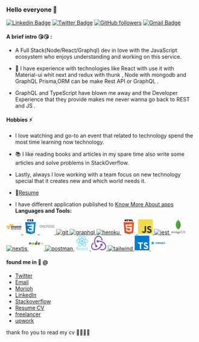 ### Hello everyone 👋
[![Linkedin Badge](https://img.shields.io/badge/Mohammed_Alreai-blue?style=social&logo=Linkedin&logoColor=blue&link=https://www.linkedin.com/in/mohammed-al-reai/)](https://www.linkedin.com/in/mohammed-al-reai/) [![Twitter Badge](http://img.shields.io/badge/-@MohammedAl_Reai-1ca0f1?style=social&logo=twitter&logoColor=blue&link=https://https://twitter.com/MohammedAl_Reai)](https://twitter.com/MohammedAl_Reai) [![GitHub followers](https://img.shields.io/github/followers/MohammedALREAI?label=Follow&style=social)](https://github.com/MohammedALREAI/?tab=follow) [![Gmail Badge](https://img.shields.io/badge/-Mohammed_Alreai-c14438?style=social&logo=Gmail&logoColor=red&link=mailto:mhamad.aa1997.aa@gmail.com)](mailto:mhamad.aa1997.aa@gmail.com) 

#### A brief intro 😘😘 :


- A Full Stack(Node/React/Graphql) dev in love with the JavaScript ecosystem who enjoys understanding and working on this service.

* 🔭 I have experience with technologies like React with use it with Material-ui whit next and redux with thunk , Node with mongodb and GraphQL Prisma,ORM can be make Rest API or GraphQL .

* GraphQL and TypeScript have blown me away and the Developer Experience that they provide makes me never wanna go back to REST and JS .


#### Hobbies ⚡

- I love watching and go-to an event that related to technology spend the most time learning now technology.

* 📚 I like reading books and articles in my spare time also write some articles and solve problems in StackOverflow.

- Lastly, always I love working with a team focus on new technology special that it creates new and which world needs it.

- 📝[Resume](https://res.cloudinary.com/dwpo5xilm/image/upload/v1615980182/sick-fits/Mohammed_alreai_cv.pdf)
- I have different application published to [Know More About apps](c=>)
**Languages and Tools:**  

<div style="dispaly:flex; justify-content:space-between;">
<a href="https://aws.amazon.com" target="_blank">
 <img src="https://raw.githubusercontent.com/devicons/devicon/master/icons/amazonwebservices/amazonwebservices-original-wordmark.svg" 
 alt="aws" width="40" height="40"/> </a>     
   <a href="https://www.w3schools.com/css/" target="_blank"> <img src="https://raw.githubusercontent.com/devicons/devicon/master/icons/css3/css3-original-wordmark.svg"
    alt="css3" width="40" height="40"/> </a>
      <a href="https://expressjs.com" target="_blank"><img src="https://raw.githubusercontent.com/devicons/devicon/master/icons/express/express-original-wordmark.svg"
    alt="express" width="40" height="40"/> </a> 
   <a href="https://git-scm.com/" target="_blank"> 
   <img src="https://www.vectorlogo.zone/logos/git-scm/git-scm-icon.svg" alt="git" width="40" height="40"/> </a> 
   <a href="https://graphql.org" target="_blank">
    <img src="https://www.vectorlogo.zone/logos/graphql/graphql-icon.svg" alt="graphql" width="40" height="40"/> </a>   
    <a href="https://heroku.com" target="_blank"> <img src="https://www.vectorlogo.zone/logos/heroku/heroku-icon.svg" alt="heroku" width="40"
     height="40"/> </a> 
     <a href="https://www.w3.org/html/" target="_blank">
      <img src="https://raw.githubusercontent.com/devicons/devicon/master/icons/html5/html5-original-wordmark.svg" 
      alt="html5" width="40" height="40"/> </a>
       <a href="https://developer.mozilla.org/en-US/docs/Web/JavaScript" target="_blank">
        <img src="https://raw.githubusercontent.com/devicons/devicon/master/icons/javascript/javascript-original.svg"
         alt="javascript" width="40" height="40"/> </a>
          <a href="https://jestjs.io" target="_blank"> 
          <img src="https://www.vectorlogo.zone/logos/jestjsio/jestjsio-icon.svg" alt="jest" width="40" height="40"/> </a>
               <a href="https://www.mongodb.com/" target="_blank"> 
               <img src="https://raw.githubusercontent.com/devicons/devicon/master/icons/mongodb/mongodb-original-wordmark.svg"
                alt="mongodb" width="40" height="40"/> </a>
                  <a href="https://nextjs.org/" target="_blank"> 
                  <img src="https://cdn.worldvectorlogo.com/logos/nextjs-3.svg" alt="nextjs" width="40" height="40"/> </a> 
                  <a href="https://nodejs.org" target="_blank">
                   <img src="https://raw.githubusercontent.com/devicons/devicon/master/icons/nodejs/nodejs-original-wordmark.svg" 
                   alt="nodejs" width="40" height="40"/> </a> 
                       <a href="https://postman.com" target="_blank">
                        <img src="https://www.vectorlogo.zone/logos/getpostman/getpostman-icon.svg" alt="postman" width="40" 
                        height="40"/> </a> 
                         <a href="https://reactjs.org/" target="_blank"> 
                         <img src="https://raw.githubusercontent.com/devicons/devicon/master/icons/react/react-original-wordmark.svg"
                          alt="react" width="40" height="40"/> </a> 
                             <a href="https://redux.js.org" target="_blank"> 
                             <img src="https://raw.githubusercontent.com/devicons/devicon/master/icons/redux/redux-original.svg" 
                             alt="redux" width="40" height="40"/> </a>
                                 </a> <a href="https://tailwindcss.com/" target="_blank"> 
                                 <img src="https://www.vectorlogo.zone/logos/tailwindcss/tailwindcss-icon.svg" 
                                 alt="tailwind" width="40" height="40"/> </a>
                                  <a href="https://www.typescriptlang.org/" target="_blank">
                                   <img src="https://raw.githubusercontent.com/devicons/devicon/master/icons/typescript/typescript-original.svg" 
                                   alt="typescript" width="40" height="40"/> </a> 
                                  <a href="https://webpack.js.org" target="_blank"> 
<img src="https://raw.githubusercontent.com/devicons/devicon/d00d0969292a6569d45b06d3f350f463a0107b0d/icons/webpack/webpack-original-wordmark.svg" 
alt="webpack" width="40" height="40"/> </a>

#### found me in 🎉 @

- [Twitter](https://twitter.com/MohammedAl_Reai)
- [Email](20154725@student.alazhar.edu.ps)
- [Morioh](https://morioh.com/p/2a70bafb09cf)
- [LinkedIn](https://www.linkedin.com/in/mohammed-al-reai/)
- [Stackoverflow](https://stackoverflow.com/users/11819308/mohammed-alreai)
- [Resume CV](https://res.cloudinary.com/dwpo5xilm/image/upload/v1615980182/sick-fits/Mohammed_alreai_cv.pdf)
- [freelancer](https://www.freelancer.com/u/mohammedAlreaY)
- [upwork](https://www.upwork.com/freelancers/~01980c621c0a78a0b1)



thank fro you to read my cv 🤷‍♂️🤷‍♀️
